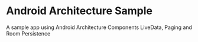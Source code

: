 # Android Architecture Sample

A sample app using Android Architecture Components LiveData, Paging and Room Persistence
